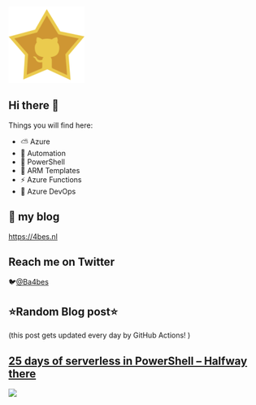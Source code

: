 ![Github Star](Assets/github-stars-logo_Color.png)

## Hi there 👋

Things you will find here:
- ⛅ Azure
- 🚗 Automation
- 🐚 PowerShell
- 💪 ARM Templates
- ⚡ Azure Functions
- 🚀 Azure DevOps


## 📝 my blog
<https://4bes.nl>

## Reach me on Twitter
🐦[@Ba4bes](https://twitter.com/Ba4bes)

<!---
- 🔭 I’m currently working on ...
- 🌱 I’m currently learning ...
- 👯 I’m looking to collaborate on ...
- 🤔 I’m looking for help with ...
- 💬 Ask me about ...
- 📫 How to reach me: ...
- 😄 Pronouns: ...
- ⚡ Fun fact: I have a standard poodle 🐩

-->

## ⭐Random Blog post⭐

(this post gets updated every day by GitHub Actions! )

<!-- Link -->
## [25 days of serverless in PowerShell &#8211; Halfway there](https://4bes.nl/2019/12/16/25-days-of-serverless-in-powershell-halfway-there/)

<a href="https://4bes.nl/2019/12/16/25-days-of-serverless-in-powershell-halfway-there/"><img src="https://4bes.nl/2018/10/16/script-download-and-install-powershell-core/" height="250px"></a>

